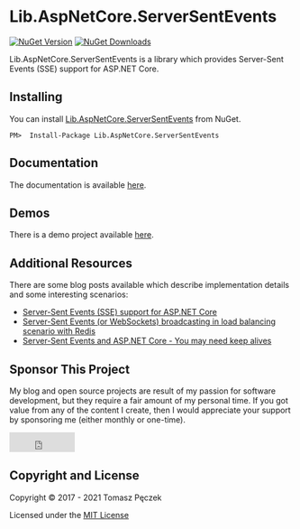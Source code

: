 # Lib.AspNetCore.ServerSentEvents
[![NuGet Version](https://img.shields.io/nuget/v/Lib.AspNetCore.ServerSentEvents?label=Lib.AspNetCore.ServerSentEvents&logo=nuget)](https://www.nuget.org/packages/Lib.AspNetCore.ServerSentEvents)
[![NuGet Downloads](https://img.shields.io/nuget/dt/Lib.AspNetCore.ServerSentEvents?label=⭳)](https://www.nuget.org/packages/Lib.AspNetCore.ServerSentEvents)

Lib.AspNetCore.ServerSentEvents is a library which provides Server-Sent Events (SSE) support for ASP.NET Core.

## Installing

You can install [Lib.AspNetCore.ServerSentEvents](https://www.nuget.org/packages/Lib.AspNetCore.ServerSentEvents/) from NuGet.

```
PM>  Install-Package Lib.AspNetCore.ServerSentEvents
```

## Documentation

The documentation is available [here](https://tpeczek.github.io/Lib.AspNetCore.ServerSentEvents/).

## Demos

There is a demo project available [here](https://github.com/tpeczek/Demo.AspNetCore.ServerSentEvents).

## Additional Resources

There are some blog posts available which describe implementation details and some interesting scenarios:

- [Server-Sent Events (SSE) support for ASP.NET Core](https://www.tpeczek.com/2017/02/server-sent-events-sse-support-for.html)
- [Server-Sent Events (or WebSockets) broadcasting in load balancing scenario with Redis](https://www.tpeczek.com/2017/09/server-sent-events-or-websockets.html)
- [Server-Sent Events and ASP.NET Core - You may need keep alives](https://www.tpeczek.com/2018/08/server-sent-events-and-aspnet-core-you_9.html)

## Sponsor This Project

My blog and open source projects are result of my passion for software development, but they require a fair amount of my personal time. If you got value from any of the content I create, then I would appreciate your support by sponsoring me (either monthly or one-time).

<iframe src="https://github.com/sponsors/tpeczek/button" title="Sponsor tpeczek" height="35" width="116" style="border: 0;"></iframe>

## Copyright and License

Copyright © 2017 - 2021 Tomasz Pęczek

Licensed under the [MIT License](https://github.com/tpeczek/Lib.AspNetCore.ServerSentEvents/blob/master/LICENSE.md)
